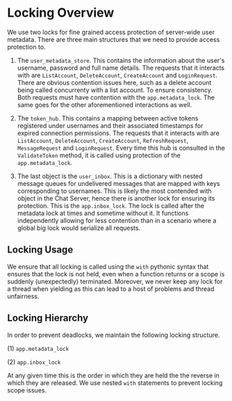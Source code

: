 # Locking Overview

We use two locks for fine grained access protection of server-wide user metadata. There are three main structures that we need to provide access protection to. 

1. The `user_metadata_store`. This contains the information about the user's username, password and full name details. The requests that it interacts with are `ListAccount`, `DeleteAccount`, `CreateAccount` and `LoginRequest`. There are obvious contention issues here, such as a delete account being called concurrenty with a list account. To ensure consistency. Both requests must have contention with the `app.metadata_lock`. The same goes for the other aforementioned interactions as well. 

2. The `token_hub`. This contains a mapping between active tokens registered under usernames and their associated timestamps for expired connection permissions. The requests that it interacts with are `ListAccount`, `DeleteAccount`, `CreateAccount`, `RefreshRequest`, `MessageRequest` and `LoginRequest`. Every time this hub is consulted in the `ValidateToken` method, it is called using protection of the `app.metadata_lock`. 

3. The last object is the `user_inbox`. This is a dictionary with nested message queues for undelivered messages that are mapped with keys corresponding to usernames. This is likely the most contended with object in the Chat Server, hence there is another lock for ensuring its protection. This is the `app.inbox_lock`. The lock is called after the metadata lock at times and sometime without it. It functions independently allowing for less contention than in a scenario where a global big lock would serialize all requests. 

## Locking Usage

We ensure that all locking is called using the `with` pythonic syntax that ensures that the lock is not held, even when a function returns or a scope is suddenly (unexpectedly) terminated. Moreover, we never keep any lock for a thread when yielding as this can lead to a host of problems and thread unfairness. 

## Locking Hierarchy

In order to prevent deadlocks, we maintain the following locking structure.

(1) `app.metadata_lock`

(2) `app.inbox_lock`

At any given time this is the order in which they are held the the reverse in which they are released. We use nested `with` statements to prevent locking scope issues. 